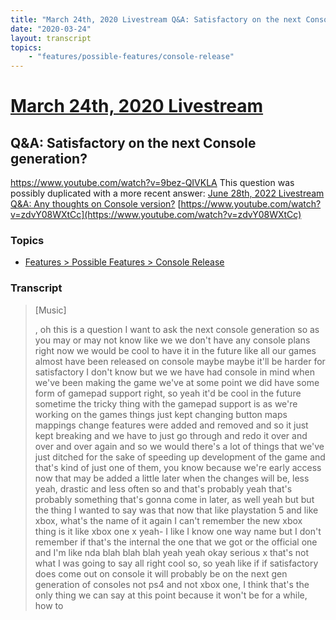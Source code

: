 ```yaml
---
title: "March 24th, 2020 Livestream Q&A: Satisfactory on the next Console generation?"
date: "2020-03-24"
layout: transcript
topics:
    - "features/possible-features/console-release"
---
```

# [March 24th, 2020 Livestream](../2020-03-24.md)
## Q&A: Satisfactory on the next Console generation?
https://www.youtube.com/watch?v=9bez-QIVKLA
This question was possibly duplicated with a more recent answer: [June 28th, 2022 Livestream Q&A: Any thoughts on Console version?](./yt-zdvY08WXtCc.md) [https://www.youtube.com/watch?v=zdvY08WXtCc](https://www.youtube.com/watch?v=zdvY08WXtCc)


### Topics
* [Features > Possible Features > Console Release](../topics/features/possible-features/console-release.md)

### Transcript

> [Music]
>
>, oh this is a question I want to ask the next console generation so as you may or may not know like we we don't have any console plans right now we would be cool to have it in the future like all our games almost have been released on console maybe maybe it'll be harder for satisfactory I don't know but we we have had console in mind when we've been making the game we've at some point we did have some form of gamepad support right, so yeah it'd be cool in the future sometime the tricky thing with the gamepad support is as we're working on the games things just kept changing button maps mappings change features were added and removed and so it just kept breaking and we have to just go through and redo it over and over and over again and so we would there's a lot of things that we've just ditched for the sake of speeding up development of the game and that's kind of just one of them, you know because we're early access now that may be added a little later when the changes will be, less yeah, drastic and less often so and that's probably yeah that's probably something that's gonna come in later, as well yeah but but the thing I wanted to say was that now that like playstation 5 and like xbox, what's the name of it again I can't remember the new xbox thing is it like xbox one x yeah- I like I know one way name but I don't remember if that's the internal the one that we got or the official one and I'm like nda blah blah blah yeah yeah okay serious x that's not what I was going to say all right cool so, so yeah like if if satisfactory does come out on console it will probably be on the next gen generation of consoles not ps4 and not xbox one, I think that's the only thing we can say at this point because it won't be for a while, how to
